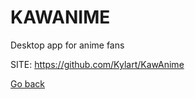 # KAWANIME
 
 Desktop app for anime fans
 
 SITE: https://github.com/Kylart/KawAnime

 [Go back](https://portable-linux-apps.github.io/apps.html)

